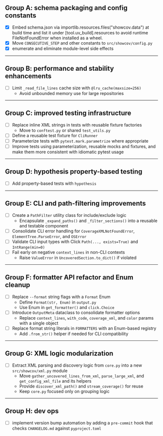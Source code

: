 ## Group A: schema packaging and config constants

- [x] Embed schema.json via importlib.resources.files("showcov.data") at build time and list it under [tool.uv_build].resources to avoid runtime FileNotFoundError when installed as a wheel.
- [x] Move `CONSECUTIVE_STEP` and other constants to `src/showcov/config.py`
- [x] enumerate and eliminate module-level side effects

---

## Group B: performance and stability enhancements

- [ ] Limit `_read_file_lines` cache size with `@lru_cache(maxsize=256)`
  - Avoid unbounded memory use for large repositories

---

## Group C: improved testing infrastructure

- [ ] Replace inline XML strings in tests with reusable fixture factories
  - Move to `conftest.py` or shared `test_utils.py`
- [ ] Define a reusable test fixture for `CliRunner`
- [ ] Parameterize tests with `pytest.mark.parametrize` where appropriate
- [ ] Improve tests using parameterization, reusable mocks and fixtures, and make them more consistent with idiomatic pytest usage

---

## Group D: hypothesis property-based testing

- [ ] Add property-based tests with `hypothesis`

---

## Group E: CLI and path-filtering improvements

- [ ] Create a `PathFilter` utility class for include/exclude logic
  - Encapsulate `_expand_paths()` and `_filter_sections()` into a reusable and testable component
- [ ] Consolidate CLI error handling for `CoverageXMLNotFoundError`, `ElementTree.ParseError`, and `OSError`
- [ ] Validate CLI input types with Click `Path(..., exists=True)` and `IntRange(min=0)`
- [ ] Fail early on negative `context_lines` in non-CLI contexts
  - Raise `ValueError` in `UncoveredSection.to_dict()` if violated

---

## Group F: formatter API refactor and Enum cleanup

- [ ] Replace `--format` string flags with a `Format` Enum
  - Define `Format(str, Enum)` in `output.py`
  - Use Enum in `get_formatter()` and `click.Choice`
- [ ] Introduce `OutputMeta` dataclass to consolidate formatter options
  - Replace `context_lines`, `with_code`, `coverage_xml`, and `color` params with a single object
- [ ] Replace format string literals in `FORMATTERS` with an Enum-based registry
  - Add `.from_str()` helper if needed for CLI compatibility

---

## Group G: XML logic modularization

- [ ] Extract XML parsing and discovery logic from `core.py` into a new `src/showcov/xml.py` module
  - Move `gather_uncovered_lines_from_xml`, `parse_large_xml`, and `get_config_xml_file` and its helpers
  - Provide `discover_xml_path()` and `stream_coverage()` for reuse
  - Keep `core.py` focused only on grouping logic

---

## Group H: dev ops
- [ ] implement version bump automation by adding a `pre-commit` hook that checks `CHANGELOG.md` against `pyproject.toml`

